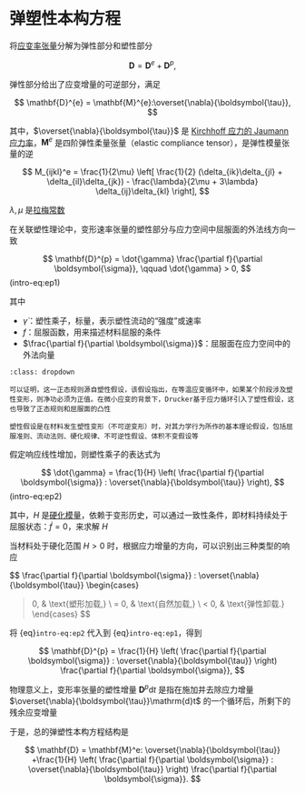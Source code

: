 # 弹塑性本构方程


将[应变率张量](../../Tensor/chap3/sec1-velocity-gradient.md)分解为弹性部分和塑性部分

$$
\mathbf{D} = \mathbf{D}^{e} + \mathbf{D}^{p},
$$

弹性部分给出了应变增量的可逆部分，满足

$$
\mathbf{D}^{e} = \mathbf{M}^{e}:\overset{\nabla}{\boldsymbol{\tau}},
$$

其中，$\overset{\nabla}{\boldsymbol{\tau}}$ 是 [Kirchhoff 应力的 Jaumann 应力率](../../Tensor/chap5/sec1-jaumann.md)，$\mathbf{M}^{e}$ 是四阶弹性柔量张量（elastic compliance tensor），是弹性模量张量的逆

$$
M_{ijkl}^e = \frac{1}{2\mu} \left[ \frac{1}{2} (\delta_{ik}\delta_{jl} + \delta_{il}\delta_{jk}) - \frac{\lambda}{2\mu + 3\lambda} \delta_{ij}\delta_{kl} \right],
$$

$\lambda,\mu$ 是[拉梅常数](../../Elasticity/chap1/sec5-physical-equa.md)

在关联塑性理论中，变形速率张量的塑性部分与应力空间中屈服面的外法线方向一致

$$
\mathbf{D}^{p} = \dot{\gamma} \frac{\partial f}{\partial \boldsymbol{\sigma}}, \qquad \dot{\gamma} > 0,
$$ (intro-eq:ep1)


其中

- $\dot{\gamma}$：塑性乘子，标量，表示塑性流动的“强度”或速率
- $f$：屈服函数，用来描述材料屈服的条件
- $\frac{\partial f}{\partial \boldsymbol{\sigma}}$：屈服面在应力空间中的外法向量

```{note}
:class: dropdown

可以证明，这一正态规则源自塑性假设，该假设指出，在等温应变循环中，如果某个阶段涉及塑性变形，则净功必须为正值。在微小应变的背景下，Drucker基于应力循环引入了塑性假设，这也导致了正态规则和屈服面的凸性

塑性假设是在材料发生塑性变形（不可逆变形）时，对其力学行为所作的基本理论假设，包括屈服准则、流动法则、硬化规律、不可逆性假设、体积不变假设等
```

假定响应线性增加，则塑性乘子的表达式为

$$
\dot{\gamma} = \frac{1}{H} \left( \frac{\partial f}{\partial \boldsymbol{\sigma}} : \overset{\nabla}{\boldsymbol{\tau}} \right),
$$ (intro-eq:ep2)

其中，$H$ 是[硬化模量](../chap1/sec2-uniaxial.md)，依赖于变形历史，可以通过一致性条件，即材料持续处于屈服状态：$\dot{f} = 0$，来求解 $H$

当材料处于硬化范围 $H>0$ 时，根据应力增量的方向，可以识别出三种类型的响应

$$
\frac{\partial f}{\partial \boldsymbol{\sigma}} : \overset{\nabla}{\boldsymbol{\tau}}
\begin{cases}
> 0, & \text{塑形加载,} \\
= 0, & \text{自然加载,} \\
< 0, & \text{弹性卸载.}
\end{cases}
$$

将 {eq}`intro-eq:ep2` 代入到 {eq}`intro-eq:ep1`，得到

$$
\mathbf{D}^{p} = \frac{1}{H} \left( \frac{\partial f}{\partial \boldsymbol{\sigma}} : \overset{\nabla}{\boldsymbol{\tau}} \right) \frac{\partial f}{\partial \boldsymbol{\sigma}},
$$

物理意义上，变形率张量的塑性增量 $\mathbf{D}^{p}\mathrm{d}t$ 是指在施加并去除应力增量 $\overset{\nabla}{\boldsymbol{\tau}}\mathrm{d}t$ 的一个循环后，所剩下的残余应变增量






于是，总的弹塑性本构方程结构是

$$
\mathbf{D} = \mathbf{M}^e: \overset{\nabla}{\boldsymbol{\tau}} +\frac{1}{H} \left( \frac{\partial f}{\partial \boldsymbol{\sigma}} : \overset{\nabla}{\boldsymbol{\tau}} \right) \frac{\partial f}{\partial \boldsymbol{\sigma}}.
$$